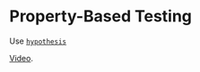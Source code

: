 # Property-Based Testing

Use [`hypothesis`](https://github.com/HypothesisWorks/hypothesis/tree/master/hypothesis-python)

[Video](https://www.youtube.com/watch?v=mkgd9iOiICc).
